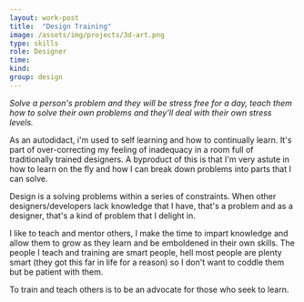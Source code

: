 ```yaml
---
layout: work-post
title:  "Design Training"
image: /assets/img/projects/3d-art.png
type: skills
role: Designer
time: 
kind: 
group: design
---
```


_Solve a person's problem and they will be stress free for a day, teach them how to solve their own problems and they'll deal with their own stress levels._

As an autodidact, i'm used to self learning and how to continually learn. It's part of over-correcting my feeling of inadequacy in a room full of traditionally trained designers. A byproduct of this is that I'm very astute in how to learn on the fly and how I can break down problems into parts that I can solve.

Design is a solving problems within a series of constraints. When other designers/developers lack knowledge that I have, that's a problem and as a designer, that's a kind of problem that I delight in. 

I like to teach and mentor others, I make the time to impart knowledge and allow them to grow as they learn and be emboldened in their own skills. The people I teach and training are smart people, hell most people are plenty smart (they got this far in life for a reason) so I don't want to coddle them but be patient with them.

To train and teach others is to be an advocate for those who seek to learn.